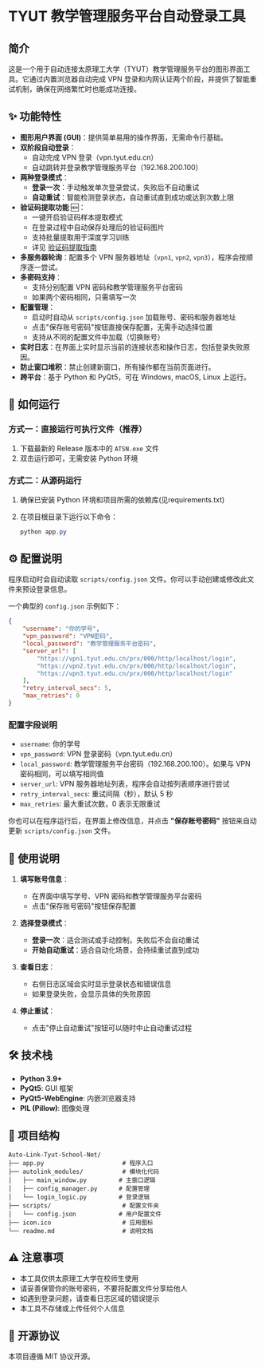 # TYUT 教学管理服务平台自动登录工具

## 简介

这是一个用于自动连接太原理工大学（TYUT）教学管理服务平台的图形界面工具。它通过内置浏览器自动完成 VPN 登录和内网认证两个阶段，并提供了智能重试机制，确保在网络繁忙时也能成功连接。

## ✨ 功能特性

- **图形用户界面 (GUI)**：提供简单易用的操作界面，无需命令行基础。
- **双阶段自动登录**：
  - 自动完成 VPN 登录（vpn.tyut.edu.cn）
  - 自动跳转并登录教学管理服务平台（192.168.200.100）
- **两种登录模式**：
  - **登录一次**：手动触发单次登录尝试，失败后不自动重试
  - **自动重试**：智能检测登录状态，自动重试直到成功或达到次数上限
- **验证码提取功能** 🆕：
  - 一键开启验证码样本提取模式
  - 在登录过程中自动保存处理后的验证码图片
  - 支持批量提取用于深度学习训练
  - 详见 [验证码提取指南](EXTRACT_CAPTCHA_GUIDE.md)
- **多服务器轮询**：配置多个 VPN 服务器地址（`vpn1`, `vpn2`, `vpn3`），程序会按顺序逐一尝试。
- **多密码支持**：
  - 支持分别配置 VPN 密码和教学管理服务平台密码
  - 如果两个密码相同，只需填写一次
- **配置管理**：
  - 启动时自动从 `scripts/config.json` 加载账号、密码和服务器地址
  - 点击"保存账号密码"按钮直接保存配置，无需手动选择位置
  - 支持从不同的配置文件中加载（切换账号）
- **实时日志**：在界面上实时显示当前的连接状态和操作日志，包括登录失败原因。
- **防止窗口堆积**：禁止创建新窗口，所有操作都在当前页面进行。
- **跨平台**：基于 Python 和 PyQt5，可在 Windows, macOS, Linux 上运行。

## 🚀 如何运行

### 方式一：直接运行可执行文件（推荐）

1. 下载最新的 Release 版本中的 `ATSN.exe` 文件
2. 双击运行即可，无需安装 Python 环境

### 方式二：从源码运行

1. 确保已安装 Python 环境和项目所需的依赖库(见requirements.txt)
2. 在项目根目录下运行以下命令：

    ```powershell
    python app.py
    ```

## ⚙️ 配置说明

程序启动时会自动读取 `scripts/config.json` 文件。你可以手动创建或修改此文件来预设登录信息。

一个典型的 `config.json` 示例如下：

```json
{
    "username": "你的学号",
    "vpn_password": "VPN密码",
    "local_password": "教学管理服务平台密码",
    "server_url": [
        "https://vpn1.tyut.edu.cn/prx/000/http/localhost/login",
        "https://vpn2.tyut.edu.cn/prx/000/http/localhost/login",
        "https://vpn3.tyut.edu.cn/prx/000/http/localhost/login"
    ],
    "retry_interval_secs": 5,
    "max_retries": 0
}
```

### 配置字段说明

- `username`: 你的学号
- `vpn_password`: VPN 登录密码（vpn.tyut.edu.cn）
- `local_password`: 教学管理服务平台密码（192.168.200.100）。如果与 VPN 密码相同，可以填写相同值
- `server_url`: VPN 服务器地址列表，程序会自动按列表顺序进行尝试
- `retry_interval_secs`: 重试间隔（秒），默认 5 秒
- `max_retries`: 最大重试次数，0 表示无限重试

你也可以在程序运行后，在界面上修改信息，并点击 **"保存账号密码"** 按钮来自动更新 `scripts/config.json` 文件。

## 📖 使用说明

1. **填写账号信息**：
   - 在界面中填写学号、VPN 密码和教学管理服务平台密码
   - 点击"保存账号密码"按钮保存配置

2. **选择登录模式**：
   - **登录一次**：适合测试或手动控制，失败后不会自动重试
   - **开始自动重试**：适合自动化场景，会持续重试直到成功

3. **查看日志**：
   - 右侧日志区域会实时显示登录状态和错误信息
   - 如果登录失败，会显示具体的失败原因

4. **停止重试**：
   - 点击"停止自动重试"按钮可以随时中止自动重试过程

## 🛠️ 技术栈

- **Python 3.9+**
- **PyQt5**: GUI 框架
- **PyQt5-WebEngine**: 内嵌浏览器支持
- **PIL (Pillow)**: 图像处理

## 📝 项目结构

```
Auto-Link-Tyut-School-Net/
├── app.py                      # 程序入口
├── autolink_modules/           # 模块化代码
│   ├── main_window.py         # 主窗口逻辑
│   ├── config_manager.py      # 配置管理
│   └── login_logic.py         # 登录逻辑
├── scripts/                    # 配置文件夹
│   └── config.json            # 用户配置文件
├── icon.ico                    # 应用图标
└── readme.md                   # 说明文档
```

## ⚠️ 注意事项

- 本工具仅供太原理工大学在校师生使用
- 请妥善保管你的账号密码，不要将配置文件分享给他人
- 如遇到登录问题，请查看日志区域的错误提示
- 本工具不存储或上传任何个人信息

## 📄 开源协议

本项目遵循 MIT 协议开源。

